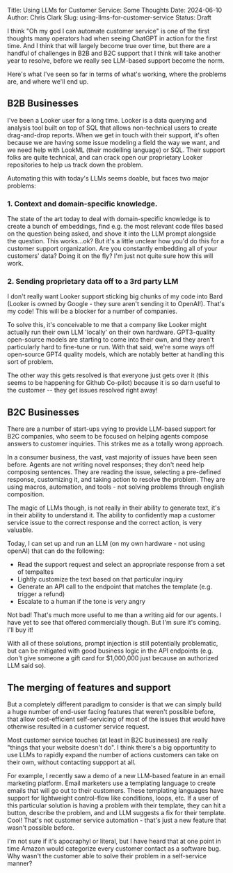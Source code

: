 Title: Using LLMs for Customer Service: Some Thoughts
Date: 2024-06-10
Author: Chris Clark
Slug: using-llms-for-customer-service
Status: Draft


I think "Oh my god I can automate customer service" is one of the first thoughts many operators had when seeing ChatGPT in action for the first time. And I think that will largely become true over time, but there are a handful of challenges in B2B and B2C support that I think will take another year to resolve, before we really see LLM-based support become the norm.

Here's what I've seen so far in terms of what's working, where the problems are, and where we'll end up.

## B2B Businesses

I've been a Looker user for a long time. Looker is a data querying and analysis tool built on top of SQL that allows non-technical users to create drag-and-drop reports. When we get in touch with their support, it's often because we are having some issue modeling a field the way we want, and we need help with LookML (their modelling language) or SQL. Their support folks are quite technical, and can crack open our proprietary Looker repositories to help us track down the problem.

Automating this with today's LLMs seems doable, but faces two major problems:

### 1. Context and domain-specific knowledge.
The state of the art today to deal with domain-specific knowledge is to create a bunch of embeddings, find e.g. the most relevant code files based on the question being asked, and shove it into the LLM prompt alongside the question. This works...ok? But it's a little unclear how you'd do this for a customer support organization. Are you constantly embedding all of your customers' data? Doing it on the fly? I'm just not quite sure how this will work.

### 2. Sending proprietary data off to a 3rd party LLM
I don't really want Looker support sticking big chunks of my code into Bard (Looker is owned by Google - they sure aren't sending it to OpenAI!). That's my code! This will be a blocker for a number of companies.

To solve this, it's conceivable to me that a company like Looker might actually run their own LLM 'locally' on their own hardware. GPT3-quality open-source models are starting to come into their own, and they aren't particularly hard to fine-tune or run. With that said, we're some ways off open-source GPT4 quality models, which are notably better at handling this sort of problem.

The other way this gets resolved is that everyone just gets over it (this seems to be happening for Github Co-pilot) because it is so darn useful to the customer -- they get issues resolved right away!

## B2C Businesses
There are a number of start-ups vying to provide LLM-based support for B2C companies, who seem to be focused on helping agents compose answers to customer inquiries. This strikes me as a totally wrong approach.

In a consumer business, the vast, vast majority of issues have been seen before. Agents are not writing novel responses; they don't need help composing sentences. They are reading the issue, selecting a pre-defined response, customizing it, and taking action to resolve the problem. They are using macros, automation, and tools - not solving problems through english composition.

The magic of LLMs though, is not really in their ability to generate text, it's in their ability to understand it. The ability to confidently map a customer service issue to the correct response and the correct action, is very valuable.

Today, I can set up and run an LLM (on my own hardware - not using openAI) that can do the following:
- Read the support request and select an appropriate response from a set of tempaltes
- Lightly customize the text based on that particular inquiry
- Generate an API call to the endpoint that matches the template (e.g. trigger a refund)
- Escalate to a human if the tone is very angry

Not bad! That's much more useful to me than a writing aid for our agents. I have yet to see that offered commercially though. But I'm sure it's coming. I'll buy it!

With all of these solutions, prompt injection is still potentially problematic, but can be mitigated with good business logic in the API endpoints (e.g. don't give someone a gift card for $1,000,000 just because an authorized LLM said so).

## The merging of features and support

But a completely different paradigm to consider is that we can simply build a huge number of end-user facing features that weren't possible before, that allow cost-efficient self-servicing of most of the issues that would have otherwise resulted in a customer service request.

Most customer service touches (at least in B2C businesses) are really "things that your website doesn't do". I think there's a big opportuntity to use LLMs to rapidly expand the number of actions customers can take on their own, without contacting suppport at all.

For example, I recently saw a demo of a new LLM-based feature in an email marketing platform. Email marketers use a templating language to create emails that will go out to their customers. These templating languages have support for lightweight control-flow like conditions, loops, etc. If a user of this particular solution is having a problem with their template, they can hit a button, describe the problem, and and LLM suggests a fix for their template. Cool! That's not customer service automation - that's just a new feature that wasn't possible before.

I'm not sure if it's apocraphyl or literal, but I have heard that at one point in time Amazon would categorize every customer contact as a software bug. Why wasn't the customer able to solve their problem in a self-service manner?
